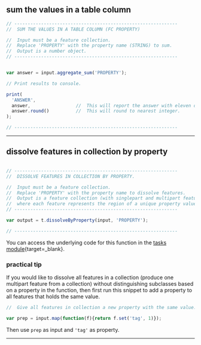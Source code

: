 ## sum the values in a table column    

```js
// -------------------------------------------------------------
//  SUM THE VALUES IN A TABLE COLUMN (FC PROPERTY) 

//  Input must be a feature collection.
//  Replace 'PROPERTY' with the property name (STRING) to sum.  
//  Output is a number object.
// -------------------------------------------------------------

```

```js

var answer = input.aggregate_sum('PROPERTY');

// Print results to console.  

print(
  'ANSWER',
  answer,                 //  This will report the answer with eleven decimal places.
  answer.round()          //  This will round to nearest integer.
);

// -------------------------------------------------------------

```

---  

## dissolve features in collection by property  

```js

// -------------------------------------------------------------
//  DISSOLVE FEATURES IN COLLECTION BY PROPERTY. 

//  Input must be a feature collection.
//  Replace 'PROPERTY' with the property name to dissolve features.  
//  Output is a feature collection (with singlepart and multipart features),
//  where each feature represents the region of a unique property value. 
// -------------------------------------------------------------

```

```js
var output = t.dissolveByProperty(input, 'PROPERTY');

// -------------------------------------------------------------

```

You can access the underlying code for this function in the [tasks module][tasks-module]{target=_blank}. 

### practical tip  

If you would like to dissolve all features in a collection (produce one multipart feature from a collection) without distinguishing subclasses based on a property in the function, then first run this snippet to add a property to all features that holds the same value.

```js
//  Give all features in collection a new property with the same value. 

var prep = input.map(function(f){return f.set('tag', 1)});  

```  

Then use ```prep``` as input and ```'tag'``` as property.    

---

[sum-table]: ../methods/aggregate-table.md#sum-the-values-in-a-table-column  
[dissolve-by-prop]: ../methods/aggregate-table.md#dissolve-features-in-collection-by-property  

[tasks-module]: https://code.earthengine.google.com/?accept_repo=users/jhowarth/public  